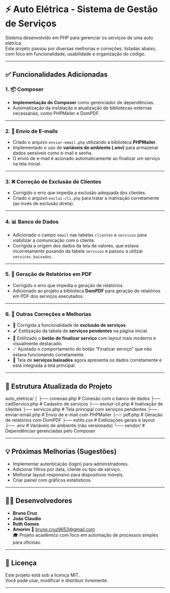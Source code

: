# ⚡ Auto Elétrica - Sistema de Gestão de Serviços

Sistema desenvolvido em PHP para gerenciar os serviços de uma auto elétrica.  
Este projeto passou por diversas melhorias e correções, listadas abaixo, com foco em funcionalidade, usabilidade e organização do código.

---

## ✅ Funcionalidades Adicionadas

### 1. 📦 Composer
- **Implementação do Composer** como gerenciador de dependências.
- Automatização da instalação e atualização de bibliotecas externas necessárias, como PHPMailer e DomPDF.

---

### 2. 📧 Envio de E-mails
- Criado o arquivo `enviar-email.php` utilizando a biblioteca **PHPMailer**.
- Implementado o uso de **variáveis de ambiente (.env)** para armazenar dados sensíveis como e-mail e senha.
- O envio de e-mail é acionado automaticamente ao finalizar um serviço na tela inicial.

---

### 3. ❌ Correção de Exclusão de Clientes
- Corrigido o erro que impedia a exclusão adequada dos clientes.
- Criado o arquivo `exclui-cli.php` para tratar a inativação corretamente (ao invés de exclusão direta).

---

### 4. 📊 Banco de Dados
- Adicionado o campo `email` nas tabelas `clientes` e `servicos` para viabilizar a comunicação com o cliente.
- Corrigida a origem dos dados da tela de valores, que estava incorretamente puxando da tabela `servicos` e passou a utilizar `servicos_baixados`.

---

### 5. 🧾 Geração de Relatórios em PDF
- Corrigido o erro que impedia a geração de relatórios.
- Adicionado ao projeto a biblioteca **DomPDF** para geração de relatórios em PDF dos serviços executados.

---

### 6. 🧹 Outras Correções e Melhorias

- 🔧 Corrigida a funcionalidade de **exclusão de serviços**.
- 🖌 Estilização da tabela de **serviços pendentes** na página inicial.
- 🎨 Estilizado o **botão de finalizar serviço** com layout mais moderno e visualmente destacado.
- ✅ Ajustado o comportamento do botão “Finalizar serviço” que não estava funcionando corretamente.
- 📄 Tela de **serviços baixados** agora apresenta os dados corretamente e está integrada à tela principal.

---

## 📂 Estrutura Atualizada do Projeto

auto_eletrica/
│
├── conexao.php # Conexão com o banco de dados
├── cadServico.php # Cadastro de serviços
├── excluir-cli.php # Inativação de clientes
├── servicos.php # Tela principal com serviços pendentes
├── enviar-email.php # Envio de e-mail com PHPMailer
├── pdf.php # Geração de relatórios com DomPDF
├── estilo.css # Estilizações gerais e layout
├── .env # Variáveis de ambiente (não versionado)
└── vendor/ # Dependências gerenciadas pelo Composer


---

## 💡 Próximas Melhorias (Sugestões)

- Implementar autenticação (login) para administradores.
- Adicionar filtros por data, cliente ou tipo de serviço.
- Melhorar layout responsivo para dispositivos móveis.
- Criar painel com gráficos estatísticos.

---

## 🙋‍♂️ Desenvolvedores

- **Bruno Cruz**  
- **João Claudio**  
- **Ruth Gomes**  
- **Amorim**
📧 bruno.cruz9653@gmail.com  
🎓 Projeto acadêmico  com foco em automação de processos simples para oficinas.

---

## 📜 Licença

Este projeto está sob a licença MIT.  
Você pode usar, modificar e distribuir livremente.

---


